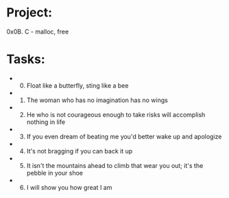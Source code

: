 # Project:
0x0B. C - malloc, free

# Tasks:
- 0. Float like a butterfly, sting like a bee
- 1. The woman who has no imagination has no wings
- 2. He who is not courageous enough to take risks will accomplish nothing in life
- 3. If you even dream of beating me you'd better wake up and apologize
- 4. It's not bragging if you can back it up
- 5. It isn't the mountains ahead to climb that wear you out; it's the pebble in your shoe
- 6. I will show you how great I am
